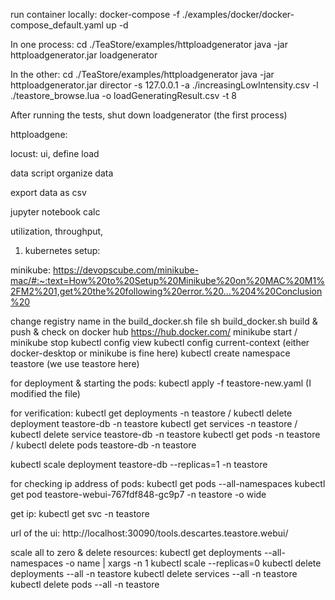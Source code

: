 run container locally:
docker-compose -f ./examples/docker/docker-compose_default.yaml up -d

In one process:
cd ./TeaStore/examples/httploadgenerator
java -jar httploadgenerator.jar loadgenerator

In the other:
cd ./TeaStore/examples/httploadgenerator
java -jar httploadgenerator.jar director -s 127.0.0.1  -a ./increasingLowIntensity.csv -l ./teastore_browse.lua -o loadGeneratingResult.csv -t 8

After running the tests, shut down loadgenerator (the first process)


httploadgene:


locust: ui, define load 


data
script organize data

export data as csv

jupyter notebook calc

utilization, throughput, 


1. kubernetes setup:

minikube:
https://devopscube.com/minikube-mac/#:~:text=How%20to%20Setup%20Minikube%20on%20MAC%20M1%2FM2%201,get%20the%20following%20error.%20...%204%20Conclusion%20

change registry name in the build_docker.sh file
sh build_docker.sh
build & push & check on docker hub https://hub.docker.com/
minikube start / minikube stop
kubectl config view
kubectl config current-context (either docker-desktop or minikube is fine here)
kubectl create namespace teastore (we use teastore here)

for deployment & starting the pods:
kubectl apply -f teastore-new.yaml (I modified the file)

for verification:
kubectl get deployments -n teastore / kubectl delete deployment teastore-db -n teastore
kubectl get services -n teastore / kubectl delete service teastore-db -n teastore
kubectl get pods -n teastore / kubectl delete pods teastore-db -n teastore

kubectl scale deployment teastore-db --replicas=1 -n teastore

for checking ip address of pods:
kubectl get pods --all-namespaces
kubectl get pod teastore-webui-767fdf848-gc9p7 -n teastore -o wide

get ip:
kubectl get svc -n teastore

url of the ui:
http://localhost:30090/tools.descartes.teastore.webui/

scale all to zero & delete resources:
kubectl get deployments --all-namespaces -o name | xargs -n 1 kubectl scale --replicas=0
kubectl delete deployments --all -n teastore
kubectl delete services --all -n teastore
kubectl delete pods --all -n teastore


